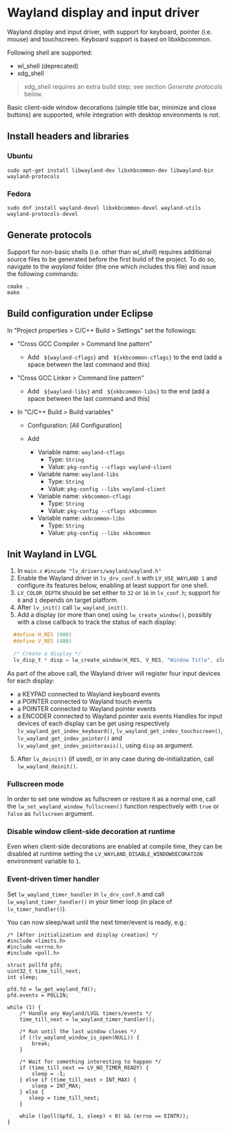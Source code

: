 # Wayland display and input driver

Wayland display and input driver, with support for keyboard, pointer (i.e. mouse) and touchscreen.
Keyboard support is based on libxkbcommon.

Following shell are supported:

* wl_shell (deprecated)
* xdg_shell

> xdg_shell requires an extra build step; see section _Generate protocols_ below.


Basic client-side window decorations (simple title bar, minimize and close buttons)
are supported, while integration with desktop environments is not.


## Install headers and libraries

### Ubuntu

```
sudo apt-get install libwayland-dev libxkbcommon-dev libwayland-bin wayland-protocols
```

### Fedora

```
sudo dnf install wayland-devel libxkbcommon-devel wayland-utils wayland-protocols-devel
```


## Generate protocols

Support for non-basic shells (i.e. other than _wl_shell_) requires additional
source files to be generated before the first build of the project. To do so,
navigate to the _wayland_ folder (the one which includes this file) and issue
the following commands:

```
cmake .
make
```


## Build configuration under Eclipse

In "Project properties > C/C++ Build > Settings" set the followings:

- "Cross GCC Compiler > Command line pattern"
  - Add ` ${wayland-cflags}` and ` ${xkbcommon-cflags}` to the end (add a space between the last command and this)


- "Cross GCC Linker > Command line pattern"
  - Add ` ${wayland-libs}` and ` ${xkbcommon-libs}`  to the end (add a space between the last command and this)


- In "C/C++ Build > Build variables"
  - Configuration: [All Configuration]

  - Add
    - Variable name: `wayland-cflags`
      - Type: `String`
      - Value: `pkg-config --cflags wayland-client`
    - Variable name: `wayland-libs`
      - Type: `String`
      - Value: `pkg-config --libs wayland-client`
    - Variable name: `xkbcommon-cflags`
      - Type: `String`
      - Value: `pkg-config --cflags xkbcommon`
    - Variable name: `xkbcommon-libs`
      - Type: `String`
      - Value: `pkg-config --libs xkbcommon`


## Init Wayland in LVGL

1. In `main.c` `#incude "lv_drivers/wayland/wayland.h"`
2. Enable the Wayland driver in `lv_drv_conf.h` with `LV_USE_WAYLAND 1` and
   configure its features below, enabling at least support for one shell.
3. `LV_COLOR_DEPTH` should be set either to `32` or `16` in `lv_conf.h`;
   support for `8` and `1` depends on target platform.
4. After `lv_init()` call `lw_wayland_init()`.
5. Add a display (or more than one) using `lw_create_window()`,
   possibly with a close callback to track the status of each display:
```c
  #define H_RES (800)
  #define V_RES (480)

  /* Create a display */
  lv_disp_t * disp = lw_create_window(H_RES, V_RES, "Window Title", close_cb);
```
  As part of the above call, the Wayland driver will register four input devices
  for each display:
  - a KEYPAD connected to Wayland keyboard events
  - a POINTER connected to Wayland touch events
  - a POINTER connected to Wayland pointer events
  - a ENCODER connected to Wayland pointer axis events
  Handles for input devices of each display can be get using respectively
  `lv_wayland_get_indev_keyboard()`, `lv_wayland_get_indev_touchscreen()`,
  `lv_wayland_get_indev_pointer()` and `lv_wayland_get_indev_pointeraxis()`, using
  `disp` as argument.
5. After `lv_deinit()` (if used), or in any case during de-initialization, call
  `lw_wayland_deinit()`.

### Fullscreen mode

In order to set one window as fullscreen or restore it as a normal one,
call the `lw_set_wayland_window_fullscreen()` function respectively with `true`
or `false` as `fullscreen` argument.

### Disable window client-side decoration at runtime

Even when client-side decorations are enabled at compile time, they can be
disabled at runtime setting the `LV_WAYLAND_DISABLE_WINDOWDECORATION`
environment variable to `1`.

### Event-driven timer handler

Set `lw_wayland_timer_handler` in `lv_drv_conf.h` and call `lw_wayland_timer_handler()`
in your timer loop (in place of `lv_timer_handler()`).

You can now sleep/wait until the next timer/event is ready, e.g.:
```
/* [After initialization and display creation] */
#include <limits.h>
#include <errno.h>
#include <poll.h>

struct pollfd pfd;
uint32_t time_till_next;
int sleep;

pfd.fd = lw_get_wayland_fd();
pfd.events = POLLIN;

while (1) {
    /* Handle any Wayland/LVGL timers/events */
    time_till_next = lw_wayland_timer_handler();

    /* Run until the last window closes */
    if (!lv_wayland_window_is_open(NULL)) {
        break;
    }

    /* Wait for something interesting to happen */
    if (time_till_next == LV_NO_TIMER_READY) {
        sleep = -1;
    } else if (time_till_next > INT_MAX) {
        sleep = INT_MAX;
    } else {
       sleep = time_till_next;
    }

    while ((poll(&pfd, 1, sleep) < 0) && (errno == EINTR));
}
```
